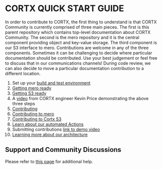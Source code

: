 CORTX QUICK START GUIDE
=======================

In order to contribute to CORTX, the first thing to understand is that CORTX Community is currently comprised of three main pieces.  The first is this parent repository which contains top-level documentation about CORTX Community.  The second is the mero repository and it is the central component providing object and key-value storage.  The third component is our S3 interface to mero.  Contributions are welcome in any of the three components.  Sometimes it can be challenging to decide where particular documentation should be contributed.  Use your best judgement or feel free to discuss that in our communications channels! During code review, we can also decide to move a particular documentation contribution to a different location.

1. Set up your [build and test environment](doc/BUILD_ENVIRONMENT.md)
2. [Getting mero ready](doc/MeroQuickStart.md)
3. [Getting S3 ready](doc/S3ServerQuickStart.md)
4. A [video](https://web.microsoftstream.com/video/8453895e-c632-4891-a8e4-f80f9f73b129?list=studio) from CORTX engineer Kevin Price demonstrating the above three steps
5. [Contributing](doc/SuggestedContributions.md)
6. [Contributing to mero](doc/ContributingToMero.md)
7. [Contributing to Cortx S3](doc/ContributingToCortxS3.md)
8. [Learn about our automated Actions](doc/CI_CD.md)
9. Submitting contributions [link to demo video](https://seagatetechnology.sharepoint.com/:v:/r/sites/CORTX/Shared%20Documents/EOS-Training/EOS%20Core%20Training/Codacy%20work%20sync.mp4?csf=1&web=1&e=QQcePf)
10. [Learning more about our architecture](doc/architecture.md)

Support and Community Discussions
-------
Please refer to [this page](doc/SUPPORT.md) for additional help.
